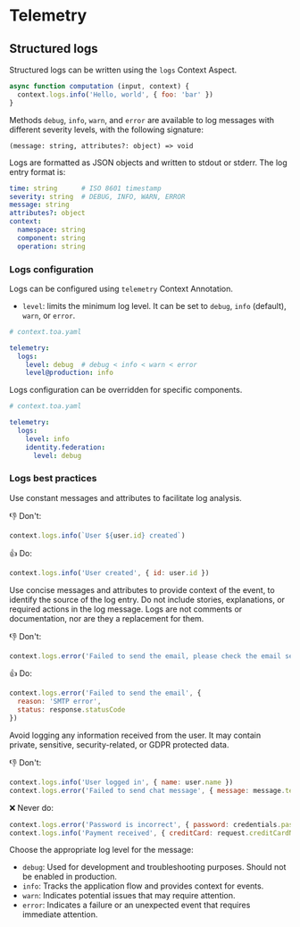 # Telemetry

## Structured logs

Structured logs can be written using the `logs` Context Aspect.

```javascript
async function computation (input, context) {
  context.logs.info('Hello, world', { foo: 'bar' })
}
```

Methods `debug`, `info`, `warn`, and `error` are available to log messages with different severity
levels, with the following signature:

```
(message: string, attributes?: object) => void
```

Logs are formatted as JSON objects and written to stdout or stderr. The log entry format is:

```yaml
time: string      # ISO 8601 timestamp
severity: string  # DEBUG, INFO, WARN, ERROR
message: string
attributes?: object
context:
  namespace: string
  component: string
  operation: string
```

### Logs configuration

Logs can be configured using `telemetry` Context Annotation.

- `level`: limits the minimum log level.
  It can be set to `debug`, `info` (default), `warn`, or `error`.

```yaml
# context.toa.yaml

telemetry:
  logs:
    level: debug  # debug < info < warn < error
    level@production: info
```

Logs configuration can be overridden for specific components.

```yaml
# context.toa.yaml

telemetry:
  logs:
    level: info
    identity.federation:
      level: debug
```

### Logs best practices

Use constant messages and attributes to facilitate log analysis.

:-1: Don't:

```javascript
context.logs.info(`User ${user.id} created`)
```

:+1: Do:

```javascript
context.logs.info('User created', { id: user.id })
```

Use concise messages and attributes to provide context of the event, to identify the source of the
log entry.
Do not include stories, explanations, or required actions in the log message.
Logs are not comments or documentation, nor are they a replacement for them.

:-1: Don't:

```javascript
context.logs.error('Failed to send the email, please check the email server configuration')
```

:+1: Do:

```javascript
context.logs.error('Failed to send the email', {
  reason: 'SMTP error',
  status: response.statusCode
})
```

Avoid logging any information received from the user.
It may contain private, sensitive, security-related, or GDPR protected data.

:-1: Don't:

```javascript
context.logs.info('User logged in', { name: user.name })
context.logs.error('Failed to send chat message', { message: message.text })
```

:x: Never do:

```javascript
context.logs.error('Password is incorrect', { password: credentials.password })
context.logs.info('Payment received', { creditCard: request.creditCardNumber })
```

Choose the appropriate log level for the message:

- `debug`: Used for development and troubleshooting purposes. Should not be enabled in production.
- `info`: Tracks the application flow and provides context for events.
- `warn`: Indicates potential issues that may require attention.
- `error`: Indicates a failure or an unexpected event that requires immediate attention.
